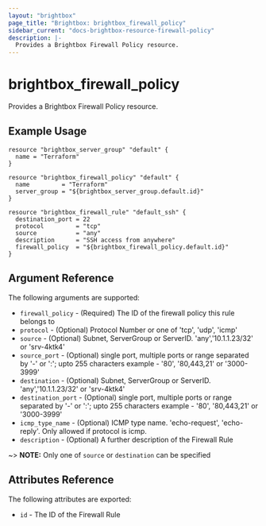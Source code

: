 ```yaml
---
layout: "brightbox"
page_title: "Brightbox: brightbox_firewall_policy"
sidebar_current: "docs-brightbox-resource-firewall-policy"
description: |-
  Provides a Brightbox Firewall Policy resource.
---
```


# brightbox\_firewall\_policy

Provides a Brightbox Firewall Policy resource.

## Example Usage

```hcl
resource "brightbox_server_group" "default" {
  name = "Terraform"
}

resource "brightbox_firewall_policy" "default" {
  name         = "Terraform"
  server_group = "${brightbox_server_group.default.id}"
}

resource "brightbox_firewall_rule" "default_ssh" {
  destination_port = 22
  protocol         = "tcp"
  source           = "any"
  description      = "SSH access from anywhere"
  firewall_policy  = "${brightbox_firewall_policy.default.id}"
}

```

## Argument Reference

The following arguments are supported:

* `firewall_policy` - (Required) The ID of the firewall policy this rule belongs to
* `protocol` - (Optional) Protocol Number or one of 'tcp', 'udp', 'icmp'
* `source` - (Optional) Subnet, ServerGroup or ServerID. 'any','10.1.1.23/32' or 'srv-4ktk4'
* `source_port` - (Optional) single port, multiple ports or range separated by '-' or ':'; upto 255 characters example - '80', '80,443,21' or '3000-3999'
* `destination` - (Optional) Subnet, ServerGroup or ServerID. 'any','10.1.1.23/32' or 'srv-4ktk4'
* `destination_port` - (Optional) single port, multiple ports or range separated by '-' or ':'; upto 255 characters example - '80', '80,443,21' or '3000-3999'
* `icmp_type_name` - (Optional) ICMP type name. 'echo-request', 'echo-reply'. Only allowed if protocol is icmp.
* `description` - (Optional) A further description of the Firewall Rule

~> **NOTE:** Only one of `source` or `destination` can be specified

## Attributes Reference

The following attributes are exported:

* `id` - The ID of the Firewall Rule
